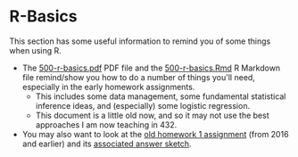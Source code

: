 # R-Basics

This section has some useful information to remind you of some things when using R.

- The [500-r-basics.pdf](https://github.com/THOMASELOVE/2019-500/blob/master/data-and-code/r-basics/500-r-basics.pdf) PDF file and the [500-r-basics.Rmd](https://raw.githubusercontent.com/THOMASELOVE/2019-500/master/data-and-code/r-basics/500-r-basics.Rmd) R Markdown file remind/show you how to do a number of things you'll need, especially in the early homework assignments.
    - This includes some data management, some fundamental statistical inference ideas, and (especially) some logistic regression.
    - This document is a little old now, and so it may not use the best approaches I am now teaching in 432.
- You may also want to look at the [old homework 1 assignment](https://github.com/THOMASELOVE/2019-500/tree/master/assignments/homework1/oldhw1) (from 2016 and earlier) and its [associated answer sketch](https://github.com/THOMASELOVE/2019-500/tree/master/assignments/homework1/oldhw1).
